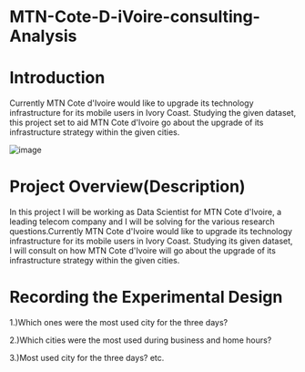 # MTN-Cote-D-iVoire-consulting-Analysis
# Introduction
Currently MTN Cote d'Ivoire would like to upgrade its technology infrastructure for its mobile users in Ivory Coast. Studying the given dataset, this project set to aid  MTN Cote d'Ivoire go about the upgrade of its infrastructure strategy within the given cities.

![image](https://user-images.githubusercontent.com/98347891/209390027-39cb93c6-f28a-47b2-b2d1-54c887fd1ee6.png)

# Project Overview(Description)

 In this project I will be working as Data Scientist for MTN Cote d'Ivoire, a leading telecom company and I will be solving for the various research questions.Currently MTN Cote d'Ivoire would like to upgrade its technology infrastructure for its mobile users in Ivory Coast. Studying its given dataset, I will consult on how MTN Cote d'Ivoire will go about the upgrade of its infrastructure strategy within the given cities.
 
 # Recording the Experimental Design
 
1.)Which ones were the most used city for the three days?

2.)Which cities were the most used during business and home hours?

3.)Most used city for the three days?
etc. 
